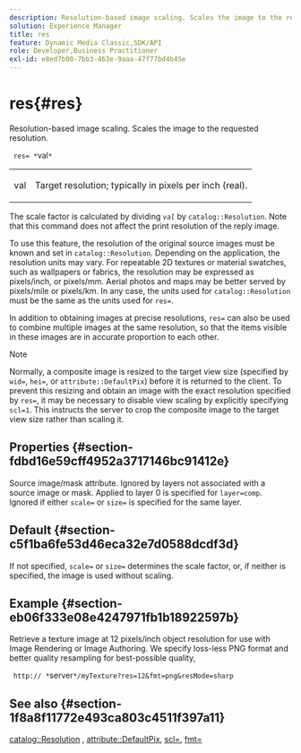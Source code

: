 ```yaml
---
description: Resolution-based image scaling. Scales the image to the requested resolution.
solution: Experience Manager
title: res
feature: Dynamic Media Classic,SDK/API
role: Developer,Business Practitioner
exl-id: e8ed7b00-7bb3-463e-9aaa-47f77bd4b45e
---
```

# res{#res}

Resolution-based image scaling. Scales the image to the requested resolution.

 ` res= *`val`*`

<table id="simpletable_E69F3709266749C4A165C90FF18FF5AA"> 
 <tr class="strow"> 
  <td class="stentry"> <p> <span class="varname"> val </span> </p> </td> 
  <td class="stentry"> <p>Target resolution; typically in pixels per inch (real). </p> </td> 
 </tr> 
</table>

The scale factor is calculated by dividing *`val`* by `catalog::Resolution`. Note that this command does not affect the print resolution of the reply image.

To use this feature, the resolution of the original source images must be known and set in `catalog::Resolution`. Depending on the application, the resolution units may vary. For repeatable 2D textures or material swatches, such as wallpapers or fabrics, the resolution may be expressed as pixels/inch, or pixels/mm. Aerial photos and maps may be better served by pixels/mile or pixels/km. In any case, the units used for `catalog::Resolution` must be the same as the units used for `res=`.

In addition to obtaining images at precise resolutions, `res=` can also be used to combine multiple images at the same resolution, so that the items visible in these images are in accurate proportion to each other.

>[!NOTE]
>
>Normally, a composite image is resized to the target view size (specified by `wid=`, `hei=`, or `attribute::DefaultPix`) before it is returned to the client. To prevent this resizing and obtain an image with the exact resolution specified by `res=`, it may be necessary to disable view scaling by explicitly specifying `scl=1`. This instructs the server to crop the composite image to the target view size rather than scaling it.

## Properties {#section-fdbd16e59cff4952a3717146bc91412e}

Source image/mask attribute. Ignored by layers not associated with a source image or mask. Applied to layer 0 is specified for `layer=comp`. Ignored if either `scale=` or `size=` is specified for the same layer.

## Default {#section-c5f1ba6fe53d46eca32e7d0588dcdf3d}

If not specified, `scale=` or `size=` determines the scale factor, or, if neither is specified, the image is used without scaling.

## Example {#section-eb06f333e08e4247971fb1b18922597b}

Retrieve a texture image at 12 pixels/inch object resolution for use with Image Rendering or Image Authoring. We specify loss-less PNG format and better quality resampling for best-possible quality,

` http:// *`server`*/myTexture?res=12&fmt=png&resMode=sharp`

## See also {#section-1f8a8f11772e493ca803c4511f397a11}

[catalog::Resolution](../../../../../is-api/image-catalog/image-serving-api-ref/c-image-catalog-reference/c-image-svg-data-reference/c-image-data-reference/r-resolution-cat.md#reference-de489f5f36b64bd0831749546f8728e1) , [attribute::DefaultPix](../../../../../is-api/image-catalog/image-serving-api-ref/c-image-catalog-reference/c-attributes-reference/r-defaultpix.md#reference-996b2c22b30f4fd9b970c84063306df1), [scl=](../../../../../is-api/http-ref/image-serving-api-ref/c-http-protocol-reference/c-command-reference/r-scl.md#reference-b2a74e493d0d407e98fe350551ba3fcc), [fmt=](../../../../../is-api/http-ref/image-serving-api-ref/c-http-protocol-reference/c-command-reference/r-is-http-fmt.md#reference-cdf10043423b45ba9fe15157fb3ae37a)
